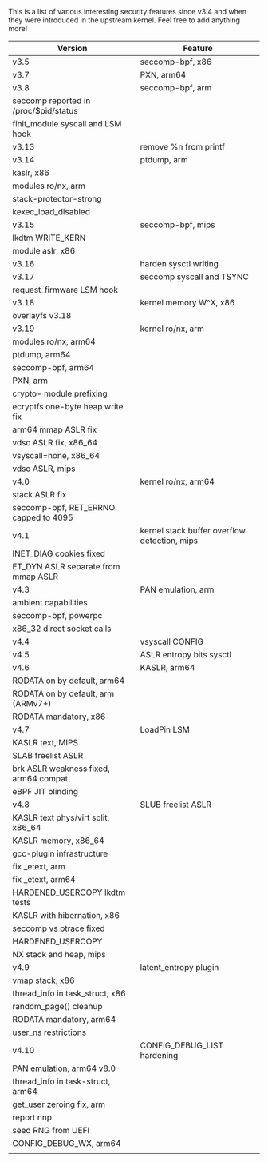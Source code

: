 This is a list of various interesting security features since v3.4 and
when they were introduced in the upstream kernel. Feel free to add
anything more\!

| Version                                | Feature                                      |
| -------------------------------------- | -------------------------------------------- |
| v3.5                                   | seccomp-bpf, x86                             |
| v3.7                                   | PXN, arm64                                   |
| v3.8                                   | seccomp-bpf, arm                             |
| seccomp reported in /proc/$pid/status  |                                              |
| finit_module syscall and LSM hook     |                                              |
| v3.13                                  | remove %n from printf                        |
| v3.14                                  | ptdump, arm                                  |
| kaslr, x86                             |                                              |
| modules ro/nx, arm                     |                                              |
| stack-protector-strong                 |                                              |
| kexec_load_disabled                  |                                              |
| v3.15                                  | seccomp-bpf, mips                            |
| lkdtm WRITE_KERN                      |                                              |
| module aslr, x86                       |                                              |
| v3.16                                  | harden sysctl writing                        |
| v3.17                                  | seccomp syscall and TSYNC                    |
| request_firmware LSM hook             |                                              |
| v3.18                                  | kernel memory W^X, x86                       |
| overlayfs v3.18                        |                                              |
| v3.19                                  | kernel ro/nx, arm                            |
| modules ro/nx, arm64                   |                                              |
| ptdump, arm64                          |                                              |
| seccomp-bpf, arm64                     |                                              |
| PXN, arm                               |                                              |
| crypto- module prefixing               |                                              |
| ecryptfs one-byte heap write fix       |                                              |
| arm64 mmap ASLR fix                    |                                              |
| vdso ASLR fix, x86_64                 |                                              |
| vsyscall=none, x86_64                 |                                              |
| vdso ASLR, mips                        |                                              |
| v4.0                                   | kernel ro/nx, arm64                          |
| stack ASLR fix                         |                                              |
| seccomp-bpf, RET_ERRNO capped to 4095 |                                              |
| v4.1                                   | kernel stack buffer overflow detection, mips |
| INET_DIAG cookies fixed               |                                              |
| ET_DYN ASLR separate from mmap ASLR   |                                              |
| v4.3                                   | PAN emulation, arm                           |
| ambient capabilities                   |                                              |
| seccomp-bpf, powerpc                   |                                              |
| x86_32 direct socket calls            |                                              |
| v4.4                                   | vsyscall CONFIG                              |
| v4.5                                   | ASLR entropy bits sysctl                     |
| v4.6                                   | KASLR, arm64                                 |
| RODATA on by default, arm64            |                                              |
| RODATA on by default, arm (ARMv7+)     |                                              |
| RODATA mandatory, x86                  |                                              |
| v4.7                                   | LoadPin LSM                                  |
| KASLR text, MIPS                       |                                              |
| SLAB freelist ASLR                     |                                              |
| brk ASLR weakness fixed, arm64 compat  |                                              |
| eBPF JIT blinding                      |                                              |
| v4.8                                   | SLUB freelist ASLR                           |
| KASLR text phys/virt split, x86_64    |                                              |
| KASLR memory, x86_64                  |                                              |
| gcc-plugin infrastructure              |                                              |
| fix _etext, arm                       |                                              |
| fix _etext, arm64                     |                                              |
| HARDENED_USERCOPY lkdtm tests         |                                              |
| KASLR with hibernation, x86            |                                              |
| seccomp vs ptrace fixed                |                                              |
| HARDENED_USERCOPY                     |                                              |
| NX stack and heap, mips                |                                              |
| v4.9                                   | latent_entropy plugin                       |
| vmap stack, x86                        |                                              |
| thread_info in task_struct, x86      |                                              |
| random_page() cleanup                 |                                              |
| RODATA mandatory, arm64                |                                              |
| user_ns restrictions                  |                                              |
| v4.10                                  | CONFIG_DEBUG_LIST hardening                |
| PAN emulation, arm64 v8.0              |                                              |
| thread_info in task-struct, arm64     |                                              |
| get_user zeroing fix, arm             |                                              |
| report nnp                             |                                              |
| seed RNG from UEFI                     |                                              |
| CONFIG_DEBUG_WX, arm64               |                                              |
|                                        |                                              |